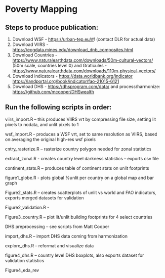# Poverty Mapping


## Steps to produce publication:

1. Download WSF - https://urban-tep.eu/#! (contact DLR for actual data)
2. Download VIIRS - https://eogdata.mines.edu/download_dnb_composites.html
3. Download Countries - https://www.naturalearthdata.com/downloads/50m-cultural-vectors/ (50m scale, countries level 0) and Graticules - https://www.naturalearthdata.com/downloads/110m-physical-vectors/
4. Download Indicators -	https://data.worldbank.org/indicator	https://landportal.org/book/indicator/fao-21015-6121
5. Download DHS - https://dhsprogram.com/data/ and process/harmonize: https://github.com/mcooper/DHSwealth


## Run the following scripts in order:

viirs_import.R – this produces VIIRS vrt by compressing file size, setting lit pixels to nodata, and unlit pixels to 1

wsf_import.R - produces a WSF vrt, set to same resolution as VIIRS, based on averaging the original high-res wsf pixels

cntry_rasterize.R – rasterize country polygon needed for zonal statistics

extract_zonal.R - creates country level darkness statistics – exports csv file

continent_stats.R – produces table of continent stats on unlit footprints

figure1_globe.R - plots global %unlit per country on a global map and bar graph

Figure2_stats.R – creates scatterplots of unlit vs world and FAO indicators, exports merged datasets for validation

Figure2_validation.R - 

Figure3_country.R – plot lit/unlit building footprints for 4 select countries

DHS preprocessing – see scripts from Matt Cooper

import_dhs.R – import DHS data coming from harmonization

explore_dhs.R – reformat and visualize data

figure4_dhs.R – country level DHS boxplots, also exports dataset for validation statistics

Figure4_eda_rev

